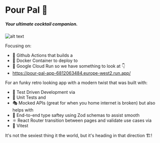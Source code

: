 # Pour Pal 🫗
##### _Your ultimate cocktail companion._

![alt text](https://github.com/user-attachments/assets/7c909bec-57d5-4fac-a6a3-8e1222ba354d)


Focusing on: 
- 🎡 Github Actions that builds a
- 🐳 Docker Container to deploy to
- 🌁 Google Cloud Run so we have something to look at 👇
- https://pour-pal-app-6812063484.europe-west2.run.app/

For an funky retro looking app with a modern twist that was built with:
- 🧪 Test Driven Development via
- 🧱 Unit Tests and
- 🎭 Mocked APIs (great for when you home internet is broken) but also helps with
- 🧩 End-to-end type saftey using Zod schemas to assist smooth
- ⚛ React Router transition between pages and validate use cases via
- 📏 Vitest 

It's not the sexiest thing it the world, but it's heading in that direction 🏗!


